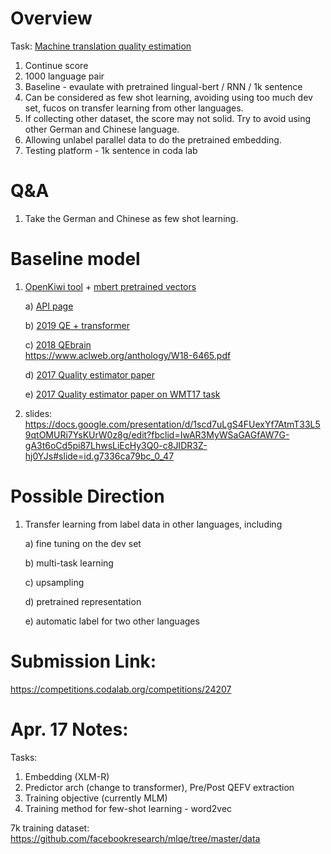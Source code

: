# Overview
Task: [Machine translation quality estimation](./Capstone_Proposal_QE.PDF)

1. Continue score
2. 1000 language pair
3. Baseline - evaulate with pretrained lingual-bert / RNN / 1k sentence
4. Can be considered as few shot learning, avoiding using too much dev set, fucos on transfer learning from other languages.
5. If collecting other dataset, the score may not solid. Try to avoid using other German and Chinese language.
6. Allowing unlabel parallel data to do the pretrained embedding. 
7. Testing platform - 1k sentence in coda lab

# Q&A
1. Take the German and Chinese as few shot learning.

# Baseline model
1) [OpenKiwi tool](https://github.com/Unbabel/OpenKiwi/blob/master/kiwi/models/predictor_estimator.py) + 
   [mbert pretrained vectors](https://github.com/google-research/bert/blob/master/multilingual.md)

    a) [API page](https://unbabel.github.io/OpenKiwi/)

    b) [2019 QE + transformer](http://www.statmt.org/wmt19/pdf/54/WMT06.pdf)

    c) [2018 QEbrain](https://github.com/lovecambi/qebrain) <br>
        https://www.aclweb.org/anthology/W18-6465.pdf
    
    d) [2017 Quality estimator paper](https://dl.acm.org/doi/10.1145/3109480)

    e) [2017 Quality estimator paper on WMT17 task](http://www.statmt.org/wmt17/pdf/WMT63.pdf)

2)  slides:
https://docs.google.com/presentation/d/1scd7uLgS4FUexYf7AtmT33L59qtOMURi7YsKUrW0z8g/edit?fbclid=IwAR3MyWSaGAGfAW7G-gA3t6oCd5pi87LhwsLiEcHy3Q0-c8JIDR3Z-hj0YJs#slide=id.g7336ca79bc_0_47


# Possible Direction
1) Transfer learning from label data in other languages, including

    a) fine tuning on the dev set

    b) multi-task learning

    c) upsampling

    d) pretrained representation

    e) automatic label for two other languages

# Submission Link:
https://competitions.codalab.org/competitions/24207

# Apr. 17 Notes:
Tasks:
1. Embedding (XLM-R)
2. Predictor arch (change to transformer), Pre/Post QEFV extraction
3. Training objective (currently MLM)
4. Training method for few-shot learning - word2vec

7k training dataset:
https://github.com/facebookresearch/mlqe/tree/master/data

